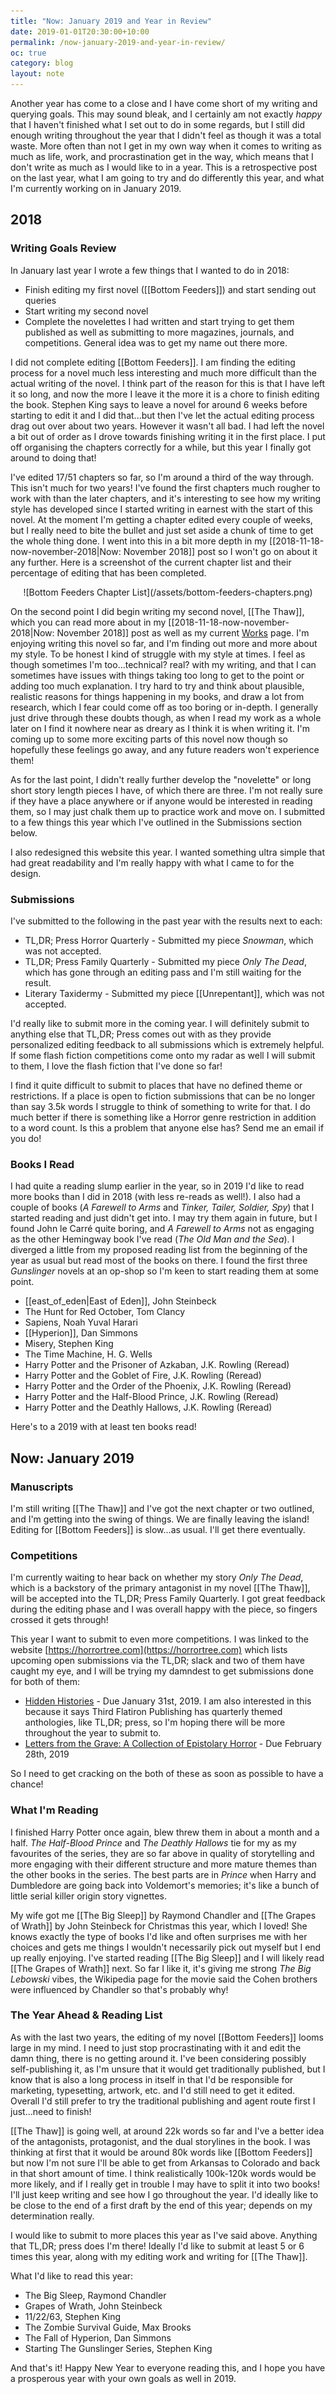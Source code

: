 ```yaml
---
title: "Now: January 2019 and Year in Review"
date: 2019-01-01T20:30:00+10:00
permalink: /now-january-2019-and-year-in-review/
oc: true
category: blog
layout: note
---
```


Another year has come to a close and I have come short of my writing and querying goals. This may sound bleak, and I certainly am not exactly _happy_ that I haven't finished what I set out to do in some regards, but I still did enough writing throughout the year that I didn't feel as though it was a total waste. More often than not I get in my own way when it comes to writing as much as life, work, and procrastination get in the way, which means that I don't write as much as I would like to in a year. This is a retrospective post on the last year, what I am going to try and do differently this year, and what I'm currently working on in January 2019.

<!--more-->

## 2018

### Writing Goals Review

In January last year I wrote a few things that I wanted to do in 2018:

* Finish editing my first novel ([[Bottom Feeders]]) and start sending out queries
* Start writing my second novel
* Complete the novelettes I had written and start trying to get them published as well as submitting to more magazines, journals, and competitions. General idea was to get my name out there more.

I did not complete editing [[Bottom Feeders]]. I am finding the editing process for a novel much less interesting and much more difficult than the actual writing of the novel. I think part of the reason for this is that I have left it so long, and now the more I leave it the more it is a chore to finish editing the book. Stephen King says to leave a novel for around 6 weeks before starting to edit it and I did that...but then I've let the actual editing process drag out over about two years. However it wasn't all bad. I had left the novel a bit out of order as I drove towards finishing writing it in the first place. I put off organising the chapters correctly for a while, but this year I finally got around to doing that!

I've edited 17/51 chapters so far, so I'm around a third of the way through. This isn't much for two years! I've found the first chapters much rougher to work with than the later chapters, and it's interesting to see how my writing style has developed since I started writing in earnest with the start of this novel. At the moment I'm getting a chapter edited every couple of weeks, but I really need to bite the bullet and just set aside a chunk of time to get the whole thing done. I went into this in a bit more depth in my [[2018-11-18-now-november-2018|Now: November 2018]] post so I won't go on about it any further. Here is a screenshot of the current chapter list and their percentage of editing that has been completed.

<div style="text-align: center;" markdown="1">
  ![Bottom Feeders Chapter List](/assets/bottom-feeders-chapters.png)
</div>

On the second point I did begin writing my second novel, [[The Thaw]], which you can read more about in my [[2018-11-18-now-november-2018|Now: November 2018]] post as well as my current [Works](/works) page. I'm enjoying writing this novel so far, and I'm finding out more and more about my style. To be honest I kind of struggle with my style at times. I feel as though sometimes I'm too...technical? real? with my writing, and that I can sometimes have issues with things taking too long to get to the point or adding too much explanation. I try hard to try and think about plausible, realistic reasons for things happening in my books, and draw a lot from research, which I fear could come off as too boring or in-depth. I generally just drive through these doubts though, as when I read my work as a whole later on I find it nowhere near as dreary as I think it is when writing it. I'm coming up to some more exciting parts of this novel now though so hopefully these feelings go away, and any future readers won't experience them!

As for the last point, I didn't really further develop the "novelette" or long short story length pieces I have, of which there are three. I'm not really sure if they have a place anywhere or if anyone would be interested in reading them, so I may just chalk them up to practice work and move on. I submitted to a few things this year which I've outlined in the Submissions section below.

I also redesigned this website this year. I wanted something ultra simple that had great readability and I'm really happy with what I came to for the design.

### Submissions

I've submitted to the following in the past year with the results next to each:

- TL,DR; Press Horror Quarterly - Submitted my piece _Snowman_, which was not accepted.
- TL,DR; Press Family Quarterly - Submitted my piece _Only The Dead_, which has gone through an editing pass and I'm still waiting for the result.
- Literary Taxidermy - Submitted my piece [[Unrepentant]], which was not accepted.

I'd really like to submit more in the coming year. I will definitely submit to anything else that TL,DR; Press comes out with as they provide personalized editing feedback to all submissions which is extremely helpful. If some flash fiction competitions come onto my radar as well I will submit to them, I love the flash fiction that I've done so far!

I find it quite difficult to submit to places that have no defined theme or restrictions. If a place is open to fiction submissions that can be no longer than say 3.5k words I struggle to think of something to write for that. I do much better if there is something like a Horror genre restriction in addition to a word count. Is this a problem that anyone else has? Send me an email if you do!

### Books I Read

I had quite a reading slump earlier in the year, so in 2019 I'd like to read more books than I did in 2018 (with less re-reads as well!). I also had a couple of books (_A Farewell to Arms_ and _Tinker, Tailer, Soldier, Spy_) that I started reading and just didn't get into. I may try them again in future, but I found John le Carré quite boring, and _A Farewell to Arms_ not as engaging as the other Hemingway book I've read (_The Old Man and the Sea_). I diverged a little from my proposed reading list from the beginning of the year as usual but read most of the books on there. I found the first three _Gunslinger_ novels at an op-shop so I'm keen to start reading them at some point.

* [[east_of_eden|East of Eden]], John Steinbeck
* The Hunt for Red October, Tom Clancy
* Sapiens, Noah Yuval Harari
* [[Hyperion]], Dan Simmons
* Misery, Stephen King
* The Time Machine, H. G. Wells
* Harry Potter and the Prisoner of Azkaban, J.K. Rowling (Reread)
* Harry Potter and the Goblet of Fire, J.K. Rowling (Reread)
* Harry Potter and the Order of the Phoenix, J.K. Rowling (Reread)
* Harry Potter and the Half-Blood Prince, J.K. Rowling (Reread)
* Harry Potter and the Deathly Hallows, J.K. Rowling (Reread)

Here's to a 2019 with at least ten books read!

## Now: January 2019

### Manuscripts

I'm still writing [[The Thaw]] and I've got the next chapter or two outlined, and I'm getting into the swing of things. We are finally leaving the island! Editing for [[Bottom Feeders]] is slow...as usual. I'll get there eventually.

### Competitions

I'm currently waiting to hear back on whether my story _Only The Dead_, which is a backstory of the primary antagonist in my novel [[The Thaw]], will be accepted into the TL,DR; Press Family Quarterly. I got great feedback during the editing phase and I was overall happy with the piece, so fingers crossed it gets through!

This year I want to submit to even more competitions. I was linked to the website [https://horrortree.com](https://horrortree.com) which lists upcoming open submissions via the TL,DR; slack and two of them have caught my eye, and I will be trying my damndest to get submissions done for both of them:

* [Hidden Histories](https://horrortree.com/taking-submissions-hidden-histories/) - Due January 31st, 2019. I am also interested in this because it says Third Flatiron Publishing has quarterly themed anthologies, like TL,DR; press, so I'm hoping there will be more throughout the year to submit to.
* [Letters from the Grave: A Collection of Epistolary Horror](https://horrortree.com/taking-submissions-letters-from-the-grave-a-collection-of-epistolary-horror/) - Due February 28th, 2019

So I need to get cracking on the both of these as soon as possible to have a chance!

### What I'm Reading

I finished Harry Potter once again, blew threw them in about a month and a half. _The Half-Blood Prince_ and _The Deathly Hallows_ tie for my as my favourites of the series, they are so far above in quality of storytelling and more engaging with their different structure and more mature themes than the other books in the series. The best parts are in _Prince_ when Harry and Dumbledore are going back into Voldemort's memories; it's like a bunch of little serial killer origin story vignettes.

My wife got me [[The Big Sleep]] by Raymond Chandler and [[The Grapes of Wrath]] by John Steinbeck for Christmas this year, which I loved! She knows exactly the type of books I'd like and often surprises me with her choices and gets me things I wouldn't necessarily pick out myself but I end up really enjoying. I've started reading [[The Big Sleep]] and I will likely read [[The Grapes of Wrath]] next. So far I like it, it's giving me strong _The Big Lebowski_ vibes, the Wikipedia page for the movie said the Cohen brothers were influenced by Chandler so that's probably why!

### The Year Ahead & Reading List

As with the last two years, the editing of my novel [[Bottom Feeders]] looms large in my mind. I need to just stop procrastinating with it and edit the damn thing, there is no getting around it. I've been considering possibly self-publishing it, as I'm unsure that it would get traditionally published, but I know that is also a long process in itself in that I'd be responsible for marketing, typesetting, artwork, etc. and I'd still need to get it edited. Overall I'd still prefer to try the traditional publishing and agent route first I just...need to finish!

[[The Thaw]] is going well, at around 22k words so far and I've a better idea of the antagonists, protagonist, and the dual storylines in the book. I was thinking at first that it would be around 80k words like [[Bottom Feeders]] but now I'm not sure I'll be able to get from Arkansas to Colorado and back in that short amount of time. I think realistically 100k-120k words would be more likely, and if I really get in trouble I may have to split it into two books! I'll just keep writing and see how I go throughout the year. I'd ideally like to be close to the end of a first draft by the end of this year; depends on my determination really.

I would like to submit to more places this year as I've said above. Anything that TL,DR; press does I'm there! Ideally I'd like to submit at least 5 or 6 times this year, along with my editing work and writing for [[The Thaw]].

What I'd like to read this year:

* The Big Sleep, Raymond Chandler
* Grapes of Wrath, John Steinbeck
* 11/22/63, Stephen King
* The Zombie Survival Guide, Max Brooks
* The Fall of Hyperion, Dan Simmons
* Starting The Gunslinger Series, Stephen King

And that's it! Happy New Year to everyone reading this, and I hope you have a prosperous year with your own goals as well in 2019.
